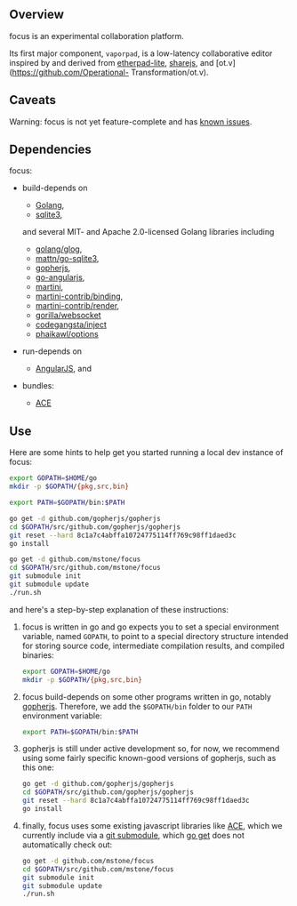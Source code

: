 ## Overview

focus is an experimental collaboration platform.

Its first major component, `vaporpad`, is a low-latency collaborative editor
inspired by and derived from [etherpad-lite](http://etherpad.org),
[sharejs](http://sharejs.org), and [ot.v](https://github.com/Operational-
Transformation/ot.v).

## Caveats

Warning: focus is not yet feature-complete and has [known
issues](https://github.com/mstone/focus/issues).

## Dependencies

focus:

  * build-depends on

      * [Golang](http://golang.org),
      * [sqlite3](http://sqlite.org),

    and several MIT- and Apache 2.0-licensed Golang libraries including

      * [golang/glog](https://github.com/golang/glog),
      * [mattn/go-sqlite3](https://github.com/mattn/go-sqlite3),
      * [gopherjs](https://github.com/gopherjs/gopherjs),
      * [go-angularjs](https://github.com/gopherjs/go-angularjs),
      * [martini](https://github.com/go-martini/martini),
      * [martini-contrib/binding](https://github.com/martini-contrib/binding),
      * [martini-contrib/render](https://github.com/martini-contrib/render),
      * [gorilla/websocket](https://github.com/gorilla/websocket)
      * [codegangsta/inject](https://github.com/codegangsta/inject)
      * [phaikawl/options](https://github.com/phaikawl/options)

  * run-depends on

      * [AngularJS](https://angularjs.org), and

  * bundles:

      * [ACE](http://ace.c9.io)

## Use

Here are some hints to help get you started running a local dev instance of focus:

```bash
export GOPATH=$HOME/go
mkdir -p $GOPATH/{pkg,src,bin}

export PATH=$GOPATH/bin:$PATH

go get -d github.com/gopherjs/gopherjs
cd $GOPATH/src/github.com/gopherjs/gopherjs
git reset --hard 8c1a7c4abffa10724775114ff769c98ff1daed3c
go install

go get -d github.com/mstone/focus
cd $GOPATH/src/github.com/mstone/focus
git submodule init
git submodule update
./run.sh
```

and here's a step-by-step explanation of these instructions:

1. focus is written in go and go expects you to set a special environment
variable, named `GOPATH`, to point to a special directory structure intended
for storing source code, intermediate compilation results, and compiled
binaries:

    ```bash
    export GOPATH=$HOME/go
    mkdir -p $GOPATH/{pkg,src,bin}
    ```

2. focus build-depends on some other programs written in go, notably
[gopherjs](https://github.com/gopherjs/gopherjs). Therefore, we add the
`$GOPATH/bin` folder to our `PATH` environment variable:

    ```bash
    export PATH=$GOPATH/bin:$PATH
    ```
    
3. gopherjs is still under active development so, for now, we recommend using
some fairly specific known-good versions of gopherjs, such as this one:

    ```bash
    go get -d github.com/gopherjs/gopherjs
    cd $GOPATH/src/github.com/gopherjs/gopherjs
    git reset --hard 8c1a7c4abffa10724775114ff769c98ff1daed3c
    go install
    ```

4. finally, focus uses some existing javascript libraries like
[ACE](http://ace.c9.io), which we currently include via a [git
submodule](http://git-scm.com/docs/git-submodule), which [go
get](http://golang.org/cmd/go/#hdr-Download_and_install_packages_and_dependencies)
does not automatically check out:

    ```bash
    go get -d github.com/mstone/focus
    cd $GOPATH/src/github.com/mstone/focus
    git submodule init
    git submodule update
    ./run.sh
    ```

